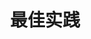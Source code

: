 ---
title: "最佳实践"
description: "实践是检验真理的唯一标准"
slug: "practices"
style:
    background: "#ef4444"
    color: "#fff"
---